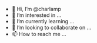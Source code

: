 - 👋 Hi, I’m @charlamp
- 👀 I’m interested in ...
- 🌱 I’m currently learning ...
- 💞️ I’m looking to collaborate on ...
- 📫 How to reach me ...

<!---
charlamp/charlamp is a ✨ special ✨ repository because its `README.md` (this file) appears on your GitHub profile.
You can click the Preview link to take a look at your changes.
--->
